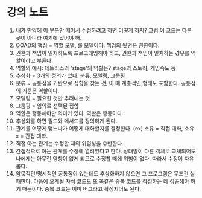 강의 노트
=========

1. 내가 만약에 이 부분만 떼어서 수정하려고 하면 어떻게 하지? 그럼 이 코드는 다른 곳이 아니라 여기에 있어야 해.
2. OOAD의 핵심 = 역할 모델, 롤 모델이다. 책임의 뒷면은 권한이다.
3. 권한과 책임이 일치하도록 프로그래밍해야 하고, 권한과 책임이 일치하는 경우를 역할이라고 부른다.
4. 역할의 예시: 테트리스의 'stage'의 역할은? stage의 스토리, 게임속도 등
5. 추상화 = 3개의 정의가 있다. 분류, 모델링, 그룹핑
6. 분류 = 공통점을 기반으로 집합을 찾는 것, 이 때 계층적인 형태도 포함한다. 공통점의 기준은 역할이다.
7. 모델링 = 필요한 것만 추려내는 것
8. 그룹핑 = 임의로 선택된 집합
9. 역할은 행동해야만 의미가 있다. 역할은 행동이다.
10. 추상화를 하면 필드와 메서드를 정의하게 된다.
11. 관계를 어떻게 맺느냐가 어떻게 대화할지를 결정한다. (ex) 소유 = 직접 대화, 소유x = 간접 대화.
12. 직접 아는 관계는 수정할 때의 위험성을 수반한다.
13. 간접적으로 아는 관계를 수정에 열려있다고 한다. 상대방이 다른 객체로 교체되어도 나에게는 아무런 영향이 없게 되므로 수정할 때에 위험이 없다. 따라서 수정이 자유롭다.
14. 암묵적인/명시적인 공통점이 있는데도 추상화하지 않으면 그 프로그램은 무조건 실패한다. 다음에 오게될 자식 코드도 또 똑같은 중복 코드를 작성하는 데 성공해야 하기 때문이다. 중복 코드는 이미 버그라고 확정지어도 된다.
